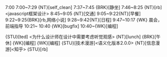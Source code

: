 
7:00
7:00~7:29 {NT}[self_clean]
7:37~7:45 {BRK}[静坐]
7:46~8:25 {NT}[rb]<javascript框架设计>
8:45~9:05 {NT}[交通]
9:05~9:22{NT}[早餐]
9:22~9:25{BRK}[rb,网络小说]
9:28~9:42{NT}[日程]
9:47~10:17 {WK}<WA> 晨会，前端指导
10:21~ 10:40 {WK}[bugfix]<life-time-tracker>
10:40~{WK}[编程]<life-time-tracker>

{STU}[ted] <为什么设计师在设计中需要考虑听觉观感>
{NT}[lunch]
{BRK}[午休]
{WK}[编程]<WA>
{WK}[编程]<life-time-tracker>
{STU}[技术漫游]<语义化版本2.0.0>
{NT}[信息漫游]<知乎>
{STU}[rb]<human javascript>
